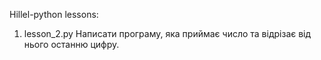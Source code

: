 Hillel-python lessons:
1. lesson_2.py 
Написати програму, яка приймає число та відрізає від нього останню цифру.
